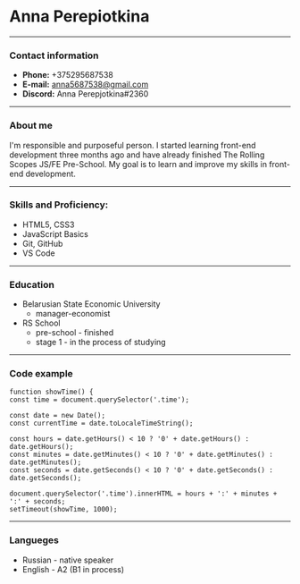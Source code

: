 # Anna Perepiotkina
---
### __Contact information__
* __Phone:__ +375295687538
* __E-mail:__ anna5687538@gmail.com
* __Discord:__ Anna Perepjotkina#2360

---
### __About me__
 I'm responsible and purposeful person. I started learning front-end development three months ago and have already finished The Rolling Scopes JS/FE Pre-School. My goal is to learn and improve my skills in front-end development.

---
### __Skills and Proficiency:__
* HTML5, CSS3
* JavaScript Basics
* Git, GitHub
* VS Code

---
### __Education__
* Belarusian State Economic University
  * manager-economist
* RS School
  * pre-school - finished
  * stage 1 - in the process of studying

---
### __Code example__
```
function showTime() {
const time = document.querySelector('.time');

const date = new Date();
const currentTime = date.toLocaleTimeString();

const hours = date.getHours() < 10 ? '0' + date.getHours() : date.getHours();
const minutes = date.getMinutes() < 10 ? '0' + date.getMinutes() : date.getMinutes();
const seconds = date.getSeconds() < 10 ? '0' + date.getSeconds() : date.getSeconds();

document.querySelector('.time').innerHTML = hours + ':' + minutes + ':' + seconds;
setTimeout(showTime, 1000);
```
---
### __Langueges__
* Russian - native speaker
* English - A2 (B1 in process)